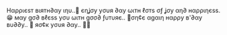 Нαρριєѕт вιятн∂αу ιηυ..💞 єηʝσу уσυя ∂αу ωιтн ℓσтѕ σƒ ʝσу αη∂ нαρριηєѕѕ. 😁 мαу gσ∂ вℓєѕѕ уσυ ωιтн gσσ∂ ƒυтυяє.. 🥰ση¢є αgαιη нαρρу в'∂αу вυ∂∂у.. 💝 яσ¢к уσυя ∂αу.. 💋💕
